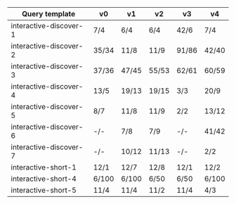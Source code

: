 | Query template         | v0    | v1    | v2    | v3    | v4    |
|------------------------|-------|-------|-------|-------|-------|
| interactive-discover-1 | 7/4   | 6/4   | 6/4   | 42/6  | 7/4   |
| interactive-discover-2 | 35/34 | 11/8  | 11/9  | 91/86 | 42/40 |
| interactive-discover-3 | 37/36 | 47/45 | 55/53 | 62/61 | 60/59 |
| interactive-discover-4 | 13/5  | 19/13 | 19/15 | 3/3   | 20/9  |
| interactive-discover-5 | 8/7   | 11/8  | 11/9  | 2/2   | 13/12 |
| interactive-discover-6 | -/-   | 7/8   | 7/9   | -/-   | 41/42 |
| interactive-discover-7 | -/-   | 10/12 | 11/13 | -/-   | 2/2   |
| interactive-short-1    | 12/1  | 12/7  | 12/8  | 12/1  | 12/2  |
| interactive-short-4    | 6/100 | 6/100 | 6/50  | 6/50  | 6/100 |
| interactive-short-5    | 11/4  | 11/4  | 11/2  | 11/4  | 4/3   |